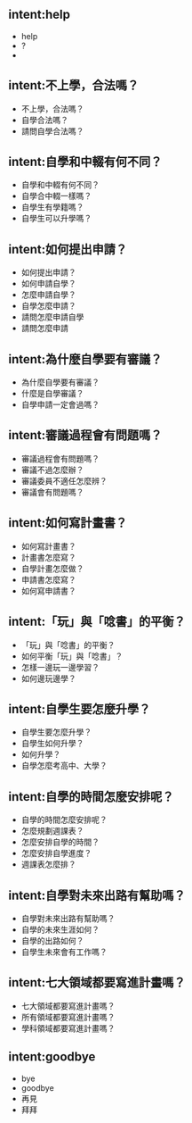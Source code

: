 ## intent:help
- help
- ?
-

## intent:不上學，合法嗎？
- 不上學，合法嗎？
- 自學合法嗎？
- 請問自學合法嗎？

## intent:自學和中輟有何不同？
- 自學和中輟有何不同？
- 自學合中輟一樣嗎？
- 自學生有學籍嗎？
- 自學生可以升學嗎？

## intent:如何提出申請？
- 如何提出申請？
- 如何申請自學？
- 怎麼申請自學？
- 自學怎麼申請？
- 請問怎麼申請自學
- 請問怎麼申請

## intent:為什麼自學要有審議？
- 為什麼自學要有審議？
- 什麼是自學審議？
- 自學申請一定會過嗎？

## intent:審議過程會有問題嗎？
- 審議過程會有問題嗎？
- 審議不過怎麼辦？
- 審議委員不適任怎麼辨？
- 審議會有問題嗎？

## intent:如何寫計畫書？
- 如何寫計畫書？
- 計畫書怎麼寫？
- 自學計畫怎麼做？
- 申請書怎麼寫？
- 如何寫申請書？

## intent:「玩」與「唸書」的平衡？
- 「玩」與「唸書」的平衡？
- 如何平衡「玩」與「唸書」？
- 怎樣一邊玩一邊學習？
- 如何邊玩邊學？

## intent:自學生要怎麼升學？
- 自學生要怎麼升學？
- 自學生如何升學？
- 如何升學？
- 自學怎麼考高中、大學？

## intent:自學的時間怎麼安排呢？
- 自學的時間怎麼安排呢？
- 怎麼規劃週課表？
- 怎麼安排自學的時間？
- 怎麼安排自學進度？
- 週課表怎麼排？

## intent:自學對未來出路有幫助嗎？
- 自學對未來出路有幫助嗎？
- 自學的未來生涯如何？
- 自學的出路如何？
- 自學生未來會有工作嗎？

## intent:七大領域都要寫進計畫嗎？
- 七大領域都要寫進計畫嗎？
- 所有領域都要寫進計畫嗎？
- 學科領域都要寫進計畫嗎？

## intent:goodbye
- bye
- goodbye
- 再見
- 拜拜

